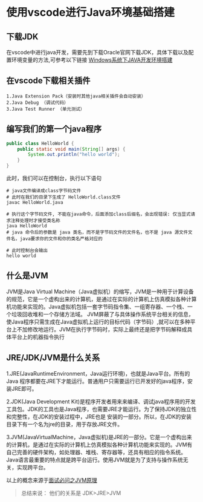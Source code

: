 # 使用vscode进行Java环境基础搭建

## 下载JDK

在vscode中进行java开发，需要先到下载Oracle官网下载JDK，具体下载以及配置环境变量的方法,可参考以下链接
[Windows系统下JAVA开发环境搭建](https://www.cnblogs.com/orezero/p/5838429.html)

## 在vscode下载相关插件

    1.Java Extension Pack（安装时其他java相关插件会自动安装）
    2.Java Debug （调试代码）
    3.Java Test Runner （单元测试）

## 编写我们的第一个java程序

```java
public class HelloWorld {
    public static void main(String[] args) {
        System.out.println("hello world");
    }
}
```

此时，我们可以在控制台，执行以下语句

```shell
# java文件编译成class字节码文件
# 此时在我们的目录下生成了 HelloWorld.class文件
javac HelloWorld.java

# 执行这个字节码文件, 不能在java命令，后面添加class后缀名，会出现错误: 仅当显式请求注释处理时才接受类名称
java HelloWorld
# java 命令后的参数是 java 类名，而不是字节码文件的文件名，也不是 java 源文件文件名，java要求你的文件和你的类名严格对应的

# 此时控制台会输出
hello world
```

## 什么是JVM

JVM是Java Virtual Machine（Java虚拟机）的缩写，JVM是一种用于计算设备的规范，它是一个虚构出来的计算机，是通过在实际的计算机上仿真模拟各种计算机功能来实现的。Java虚拟机包括一套字节码指令集、一组寄存器、一个栈、一个垃圾回收堆和一个存储方法域。 JVM屏蔽了与具体操作系统平台相关的信息，使Java程序只需生成在Java虚拟机上运行的目标代码（字节码）,就可以在多种平台上不加修改地运行。JVM在执行字节码时，实际上最终还是把字节码解释成具体平台上的机器指令执行

## JRE/JDK/JVM是什么关系

1.JRE(JavaRuntimeEnvironment，Java运行环境)，也就是Java平台。所有的Java 程序都要在JRE下才能运行。普通用户只需要运行已开发好的java程序，安装JRE即可。

2.JDK(Java Development Kit)是程序开发者用来来编译、调试java程序用的开发工具包。JDK的工具也是Java程序，也需要JRE才能运行。为了保持JDK的独立性和完整性，在JDK的安装过程中，JRE也是 安装的一部分。所以，在JDK的安装目录下有一个名为jre的目录，用于存放JRE文件。

3.JVM(JavaVirtualMachine，Java虚拟机)是JRE的一部分。它是一个虚构出来的计算机，是通过在实际的计算机上仿真模拟各种计算机功能来实现的。JVM有自己完善的硬件架构，如处理器、堆栈、寄存器等，还具有相应的指令系统。Java语言最重要的特点就是跨平台运行。使用JVM就是为了支持与操作系统无关，实现跨平台。

以上的概念来源于[面试必问之JVM原理](https://mp.weixin.qq.com/s/S9Wk0XyFqZ2p1IeP_aVzTg)

> 总结来说： 他们的关系是 JDK>JRE>JVM